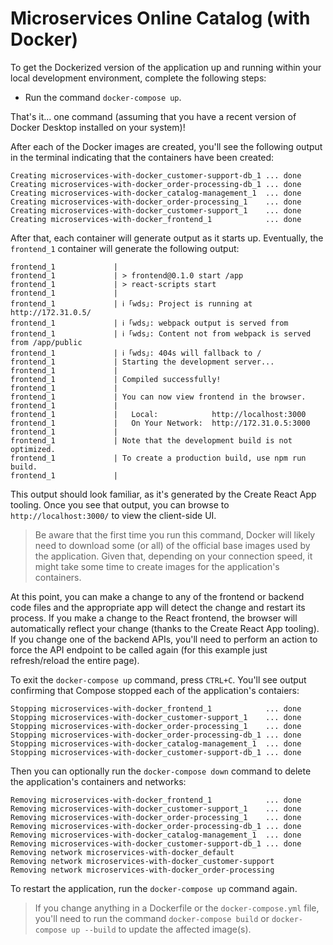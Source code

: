 
# Microservices Online Catalog (with Docker)

To get the Dockerized version of the application up and running within your
local development environment, complete the following steps:

* Run the command `docker-compose up`.

That's it... one command (assuming that you have a recent version of Docker
Desktop installed on your system)!

After each of the Docker images are created, you'll see the following output in
the terminal indicating that the containers have been created:

```shell
Creating microservices-with-docker_customer-support-db_1 ... done
Creating microservices-with-docker_order-processing-db_1 ... done
Creating microservices-with-docker_catalog-management_1  ... done
Creating microservices-with-docker_order-processing_1    ... done
Creating microservices-with-docker_customer-support_1    ... done
Creating microservices-with-docker_frontend_1            ... done
```

After that, each container will generate output as it starts up. Eventually, the
`frontend_1` container will generate the following output:

```shell
frontend_1             |
frontend_1             | > frontend@0.1.0 start /app
frontend_1             | > react-scripts start
frontend_1             |
frontend_1             | ℹ ｢wds｣: Project is running at http://172.31.0.5/
frontend_1             | ℹ ｢wds｣: webpack output is served from
frontend_1             | ℹ ｢wds｣: Content not from webpack is served from /app/public
frontend_1             | ℹ ｢wds｣: 404s will fallback to /
frontend_1             | Starting the development server...
frontend_1             |
frontend_1             | Compiled successfully!
frontend_1             |
frontend_1             | You can now view frontend in the browser.
frontend_1             |
frontend_1             |   Local:            http://localhost:3000
frontend_1             |   On Your Network:  http://172.31.0.5:3000
frontend_1             |
frontend_1             | Note that the development build is not optimized.
frontend_1             | To create a production build, use npm run build.
frontend_1             |
```

This output should look familiar, as it's generated by the Create React App
tooling. Once you see that output, you can browse to `http://localhost:3000/` to
view the client-side UI.

> Be aware that the first time you run this command, Docker will likely need to
> download some (or all) of the official base images used by the application.
> Given that, depending on your connection speed, it might take some time to
> create images for the application's containers.

At this point, you can make a change to any of the frontend or backend code
files and the appropriate app will detect the change and restart its process. If
you make a change to the React frontend, the browser will automatically reflect
your change (thanks to the Create React App tooling). If you change one of the
backend APIs, you'll need to perform an action to force the API endpoint to be
called again (for this example just refresh/reload the entire page).

To exit the `docker-compose up` command, press `CTRL+C`. You'll see output
confirming that Compose stopped each of the application's contaiers:

```shell
Stopping microservices-with-docker_frontend_1            ... done
Stopping microservices-with-docker_customer-support_1    ... done
Stopping microservices-with-docker_order-processing_1    ... done
Stopping microservices-with-docker_order-processing-db_1 ... done
Stopping microservices-with-docker_catalog-management_1  ... done
Stopping microservices-with-docker_customer-support-db_1 ... done
```

Then you can optionally run the `docker-compose down` command to delete the
application's containers and networks:

```shell
Removing microservices-with-docker_frontend_1            ... done
Removing microservices-with-docker_customer-support_1    ... done
Removing microservices-with-docker_order-processing_1    ... done
Removing microservices-with-docker_order-processing-db_1 ... done
Removing microservices-with-docker_catalog-management_1  ... done
Removing microservices-with-docker_customer-support-db_1 ... done
Removing network microservices-with-docker_default
Removing network microservices-with-docker_customer-support
Removing network microservices-with-docker_order-processing
```

To restart the application, run the `docker-compose up` command again.

> If you change anything in a Dockerfile or the `docker-compose.yml` file,
> you'll need to run the command `docker-compose build` or `docker-compose up
> --build` to update the affected image(s).

